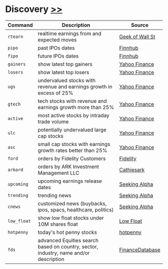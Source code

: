 # Discovery [>>](https://gamestonkterminal.github.io/GamestonkTerminal/stocks/discovery/)

Command|Description|Source
---|---|---
`rtearn`        | realtime earnings from and expected moves | [Geek of Wall St](https://thegeekofwallstreet.com)
`pipo`          |past IPOs dates |[Finnhub](https://finnhub.io)
`fipo`          |future IPOs dates |[Finnhub](https://finnhub.io)
`gainers`       |show latest top gainers |[Yahoo Finance](https://finance.yahoo.com/)
`losers`        |show latest top losers |[Yahoo Finance](https://finance.yahoo.com/)
`ugs`           |undervalued stocks with revenue and earnings growth in excess of 25% |[Yahoo Finance](https://finance.yahoo.com/)
`gtech`         |tech stocks with revenue and earnings growth more than 25% |[Yahoo Finance](https://finance.yahoo.com/)
`active`        |most active stocks by intraday trade volume |[Yahoo Finance](https://finance.yahoo.com/)
`ulc`           |potentially undervalued large cap stocks |[Yahoo Finance](https://finance.yahoo.com/)
`asc`           |small cap stocks with earnings growth rates better than 25% |[Yahoo Finance](https://finance.yahoo.com/)
`ford`          |orders by Fidelity Customers |[Fidelity](https://www.fidelity.com/)
`arkord`        |orders by ARK Investment Management LLC | [Cathiesark](https://www.cathiesark.com)
`upcoming`      |upcoming earnings release dates |[Seeking Alpha](https://seekingalpha.com/)
`trending`      |trending news |[Seeking Alpha](https://seekingalpha.com/)
`cnews`         |customized news (buybacks, ipos, spacs, healthcare, politics) |[Seeking Alpha](https://seekingalpha.com/)
`low_float`     |show low float stocks under 10M shares float |[Low Float](https://www.lowfloat.com/)
`hotpenny`      |today's hot penny stocks |[hotpenny](https://pennystockflow.com)
`fds`           |advanced Equities search based on country, sector, industry, name and/or description |[FinanceDatabase](https://github.com/JerBouma/FinanceDatabase)
